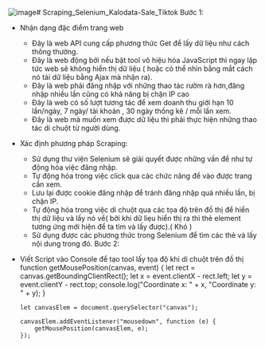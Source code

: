 ![image](https://github.com/user-attachments/assets/18e0b9d4-bea3-4bb9-aca0-dae61df4008a)# Scraping_Selenium_Kalodata-Sale_Tiktok
Bước 1: 
  - Nhận dạng đặc điểm trang web
    + Đây là web API  cung cấp phương thức Get để lấy dữ liệu như cách thông thường.
    + Đây là web động bởi nếu bật tool vô hiệu hóa JavaScript thì ngay lập tức web sẽ không hiển thị dữ liệu ( hoặc có thể nhìn bằng mắt cách nó tải dữ liệu bằng Ajax mà nhận ra).     
    + Đây là web phải đăng nhập với những thao tác rườm rà hơn,đăng nhập nhiều lần cũng có khả năng bị chặn IP cao
    + Đây là web có số lượt tương tác để xem doanh thu giới hạn 10 lần/ngày, 7 ngày/ tài khoản , 30 ngày thống kê / mỗi lần xem.
    + Đây là web mà muốn xem được dữ liệu thì phải thực hiện những thao tác di chuột từ người dùng.
  - Xác định phương pháp Scraping:
    + Sử dụng thư viện Selenium sẽ giải quyết được những vấn đề như tự động hóa việc đăng nhập.
    + Tự động hóa trong việc click qua các chức năng để vào được trang cần xem.
    + Lưu lại được cookie đăng nhập để tránh đăng nhập quá nhiều lần, bị chặn IP.
    + Tự động hóa trong việc di chuột qua các tọa độ trên đồ thị để hiển thị dữ liệu và lấy nó về( bởi khi dữ liẹu hiển thị ra thì thẻ element tương ứng mới hiện để ta tìm và lấy được).( Khó )
    + Sử dụng được các phương thức trong Selenium để tìm các thẻ và lấy nội dung trong đó.
Bước 2:
  - Viết Script vào Console để tạo tool lấy tọa độ khi di chuột trên đồ thị
     function getMousePosition(canvas, event) {
            let rect = canvas.getBoundingClientRect();
            let x = event.clientX - rect.left;
            let y = event.clientY - rect.top;
            console.log("Coordinate x: " + x,
                "Coordinate y: " + y);
        }
 
        let canvasElem = document.querySelector("canvas");
 
        canvasElem.addEventListener("mousedown", function (e) {
            getMousePosition(canvasElem, e);
        }); 
